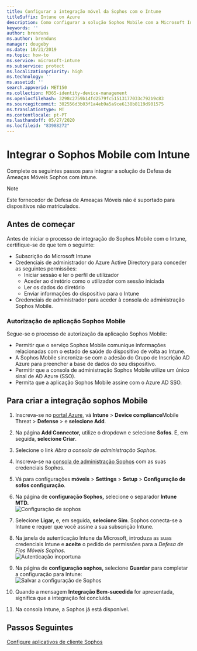 ```yaml
---
title: Configurar a integração móvel da Sophos com o Intune
titleSuffix: Intune on Azure
description: Como configurar a solução Sophos Mobile com a Microsoft Intune para controlar o acesso de dispositivos móveis aos seus recursos corporativos.
keywords: ''
author: brenduns
ms.author: brenduns
manager: dougeby
ms.date: 10/21/2019
ms.topic: how-to
ms.service: microsoft-intune
ms.subservice: protect
ms.localizationpriority: high
ms.technology: ''
ms.assetid: ''
search.appverid: MET150
ms.collection: M365-identity-device-management
ms.openlocfilehash: 3298c2759b14fd2579fc51513177033c792b9c83
ms.sourcegitcommit: 302556d3b03f1a4eb9a5a9ce6138b8119d901575
ms.translationtype: MT
ms.contentlocale: pt-PT
ms.lasthandoff: 05/27/2020
ms.locfileid: "83988272"
---
```

# <a name="integrate-sophos-mobile-with-intune"></a>Integrar o Sophos Mobile com Intune  

Complete os seguintes passos para integrar a solução de Defesa de Ameaças Móveis Sophos com intune.  

> [!NOTE]
> Este fornecedor de Defesa de Ameaças Móveis não é suportado para dispositivos não matriculados.

## <a name="before-you-begin"></a>Antes de começar  

Antes de iniciar o processo de integração do Sophos Mobile com o Intune, certifique-se de que tem o seguinte:  
- Subscrição do Microsoft Intune  
- Credenciais de administrador do Azure Active Directory para conceder as seguintes permissões:  
  - Iniciar sessão e ler o perfil de utilizador  
  - Aceder ao diretório como o utilizador com sessão iniciada  
  - Ler os dados do diretório  
  - Enviar informações do dispositivo para o Intune  
- Credenciais de administrador para aceder à consola de administração Sophos Mobile.  


### <a name="sophos-mobile-app-authorization"></a>Autorização de aplicação Sophos Mobile  
  
Segue-se o processo de autorização da aplicação Sophos Mobile:  
- Permitir que o serviço Sophos Mobile comunique informações relacionadas com o estado de saúde do dispositivo de volta ao Intune.  
- A Sophos Mobile sincroniza-se com a adesão do Grupo de Inscrição AD Azure para preencher a base de dados do seu dispositivo.  
- Permitir que a consola de administração Sophos Mobile utilize um único sinal de AD Azure (SSO).  
- Permita que a aplicação Sophos Mobile assine com o Azure AD SSO.  


## <a name="to-set-up-sophos-mobile-integration"></a>Para criar a integração sophos Mobile  

1. Inscreva-se no [portal Azure]( https://portal.azure.com/), vá **Intune**  >  **Device compliance**Mobile Threat  >  **Defense** > e **selecione Add**.  
2. Na página **Add Connector,** utilize o dropdown e selecione **Sofos**. E, em seguida, **selecione Criar**.  
3. Selecione o link *Abra a consola de administração Sophos*.  
4. Inscreva-se na [consola de administração Sophos](https://central.sophos.com/) com as suas credenciais Sophos.  
5. Vá para configurações **móveis**  >  **Settings**  >  **Setup**  >  **Configuração de sofos configuração**.  
6. Na página de **configuração Sophos,** selecione o separador **Intune MTD.**  
   ![Configuração de sophos](./media/sophos-mtd-connector-integration/sophos-setup.png) 
 
7. Selecione **Ligar,** e, em seguida, **selecione Sim**. Sophos conecta-se a Intune e requer que você assine a sua subscrição Intune. 
8. Na janela de autenticação Intune da Microsoft, introduza as suas credenciais Intune e **aceite** o pedido de permissões para a *Defesa de Fios Móveis Sophos*.  
   ![Autenticação inoportuna](./media/sophos-mtd-connector-integration/intune-authentication.png)

9. Na página de **configuração sophos,** selecione **Guardar** para completar a configuração para Intune:  
   ![Salvar a configuração de Sophos](./media/sophos-mtd-connector-integration/save-sophos-configuration.png)  

1. Quando a mensagem **Integração Bem-sucedida** for apresentada, significa que a integração foi concluída.  
1. Na consola Intune, a Sophos já está disponível.  


## <a name="next-steps"></a>Passos Seguintes  
[Configure aplicativos de cliente Sophos](mtd-apps-ios-app-configuration-policy-add-assign.md)
